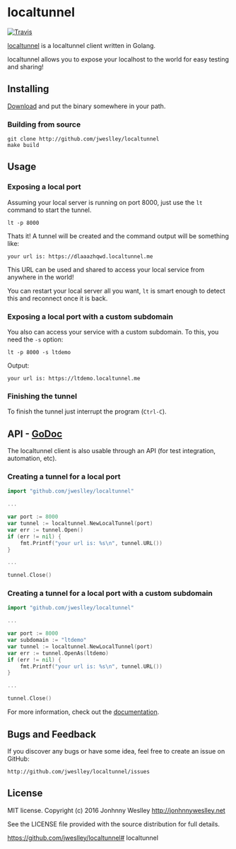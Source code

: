 # localtunnel

[![Travis](https://api.travis-ci.org/jweslley/localtunnel.png)](http://travis-ci.org/jweslley/localtunnel)

[localtunnel](http://localtunnel.me/) is a localtunnel client written in Golang.

localtunnel allows you to expose your localhost to the world for easy testing and sharing!


## Installing

[Download][] and put the binary somewhere in your path.

### Building from source

    git clone http://github.com/jweslley/localtunnel
    make build


## Usage

### Exposing a local port

Assuming your local server is running on port 8000, just use the `lt` command to start the tunnel.

    lt -p 8000

Thats it! A tunnel will be created and the command output will be something like:

    your url is: https://dlaaazhqwd.localtunnel.me

This URL can be used and shared to access your local service from anywhere in the world!

You can restart your local server all you want, `lt` is smart enough to detect this and reconnect once it is back.


### Exposing a local port with a custom subdomain

You also can access your service with a custom subdomain. To this, you need the `-s` option:

    lt -p 8000 -s ltdemo

Output:

    your url is: https://ltdemo.localtunnel.me


### Finishing the tunnel

To finish the tunnel just interrupt the program (`Ctrl-C`).


## API - [GoDoc][]

The localtunnel client is also usable through an API (for test integration, automation, etc).


### Creating a tunnel for a local port

```go
import "github.com/jweslley/localtunnel"

...

var port := 8000
var tunnel := localtunnel.NewLocalTunnel(port)
var err := tunnel.Open()
if (err != nil) {
	fmt.Printf("your url is: %s\n", tunnel.URL())
}

...

tunnel.Close()
```

### Creating a tunnel for a local port with a custom subdomain

```go
import "github.com/jweslley/localtunnel"

...

var port := 8000
var subdomain := "ltdemo"
var tunnel := localtunnel.NewLocalTunnel(port)
var err := tunnel.OpenAs(ltdemo)
if (err != nil) {
	fmt.Printf("your url is: %s\n", tunnel.URL())
}

...

tunnel.Close()
```

For more information, check out the [documentation][GoDoc].


## Bugs and Feedback

If you discover any bugs or have some idea, feel free to create an issue on GitHub:

    http://github.com/jweslley/localtunnel/issues


## License

MIT license. Copyright (c) 2016 Jonhnny Weslley <http://jonhnnyweslley.net>

See the LICENSE file provided with the source distribution for full details.


[download]: https://github.com/jweslley/localtunnel/releases
[GoDoc]: https://godoc.org/github.com/jweslley/localtunnel


https://github.com/jweslley/localtunnel# localtunnel
